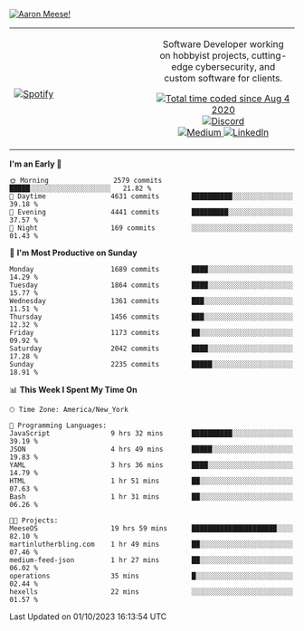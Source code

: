 [![Aaron Meese!](https://user-images.githubusercontent.com/17814535/88975338-a2aabf00-d27f-11ea-963f-8a19608716b4.png)](https://github.com/ajmeese7/readme-ascii "README ASCII")

<!-- Modified from project here: https://github.com/novatorem/novatorem -->
<table width="100%">
  <tr>
  <td width="50%">

&nbsp; <br> [![Spotify](https://ajmeese7.vercel.app/api/spotify)](https://open.spotify.com/user/ajmeese)

  </td>
  <td width="50%">
    <p align="center">
    Software Developer working on hobbyist projects, cutting-edge cybersecurity, and custom software for clients.
    </p>
    <p align="center">
      <a href="https://wakatime.com/@f726891d-3b02-46cd-9b60-e8c59f9e2b14">
        <img src="https://wakatime.com/badge/user/f726891d-3b02-46cd-9b60-e8c59f9e2b14.svg" alt="Total time coded since Aug 4 2020" title="WakaTime" />
      </a>
      <a href="http://link.aaronmeese.com/discord">
        <img src="https://img.shields.io/badge/discord-ajmeese7%234835-369?style=flat-square&logo=discord&logoColor=white&color=purple" alt="Discord" title="Discord">
      </a>
      <br />
      <a href="https://link.aaronmeese.com/medium">
        <img src="https://img.shields.io/badge/medium-ajmeese7-1DB954?style=flat-square&logo=medium&logoColor=white" alt="Medium" title="Medium">
      </a>
      <a href="https://link.aaronmeese.com/linkedin">
        <img src="https://img.shields.io/badge/linkedIn-aaronmeese-1DB954?style=flat-square&logo=linkedin&logoColor=white&color=blue" alt="LinkedIn" title="LinkedIn">
      </a>
    </p>
  </td>

</table>

[//]: <> (The `&nbsp;` is to have Aphelion take up more space)

<!--START_SECTION:waka-->
**I'm an Early 🐤** 

```text
🌞 Morning                2579 commits        █████░░░░░░░░░░░░░░░░░░░░   21.82 % 
🌆 Daytime                4631 commits        ██████████░░░░░░░░░░░░░░░   39.18 % 
🌃 Evening                4441 commits        █████████░░░░░░░░░░░░░░░░   37.57 % 
🌙 Night                  169 commits         ░░░░░░░░░░░░░░░░░░░░░░░░░   01.43 % 
```
📅 **I'm Most Productive on Sunday** 

```text
Monday                   1689 commits        ████░░░░░░░░░░░░░░░░░░░░░   14.29 % 
Tuesday                  1864 commits        ████░░░░░░░░░░░░░░░░░░░░░   15.77 % 
Wednesday                1361 commits        ███░░░░░░░░░░░░░░░░░░░░░░   11.51 % 
Thursday                 1456 commits        ███░░░░░░░░░░░░░░░░░░░░░░   12.32 % 
Friday                   1173 commits        ██░░░░░░░░░░░░░░░░░░░░░░░   09.92 % 
Saturday                 2042 commits        ████░░░░░░░░░░░░░░░░░░░░░   17.28 % 
Sunday                   2235 commits        █████░░░░░░░░░░░░░░░░░░░░   18.91 % 
```


📊 **This Week I Spent My Time On** 

```text
🕑︎ Time Zone: America/New_York

💬 Programming Languages: 
JavaScript               9 hrs 32 mins       ██████████░░░░░░░░░░░░░░░   39.19 % 
JSON                     4 hrs 49 mins       █████░░░░░░░░░░░░░░░░░░░░   19.83 % 
YAML                     3 hrs 36 mins       ████░░░░░░░░░░░░░░░░░░░░░   14.79 % 
HTML                     1 hr 51 mins        ██░░░░░░░░░░░░░░░░░░░░░░░   07.63 % 
Bash                     1 hr 31 mins        ██░░░░░░░░░░░░░░░░░░░░░░░   06.26 % 

🐱‍💻 Projects: 
MeeseOS                  19 hrs 59 mins      █████████████████████░░░░   82.10 % 
martinlutherbling.com    1 hr 49 mins        ██░░░░░░░░░░░░░░░░░░░░░░░   07.46 % 
medium-feed-json         1 hr 27 mins        ██░░░░░░░░░░░░░░░░░░░░░░░   06.02 % 
operations               35 mins             █░░░░░░░░░░░░░░░░░░░░░░░░   02.44 % 
hexells                  22 mins             ░░░░░░░░░░░░░░░░░░░░░░░░░   01.57 % 
```


 Last Updated on 01/10/2023 16:13:54 UTC
<!--END_SECTION:waka-->
